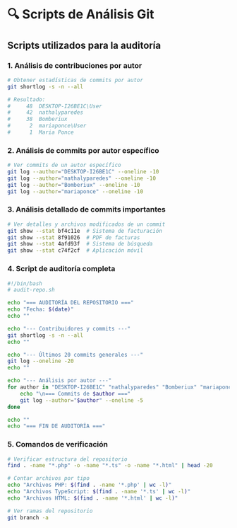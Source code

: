 # 🔍 Scripts de Análisis Git

## Scripts utilizados para la auditoría

### 1. Análisis de contribuciones por autor
```bash
# Obtener estadísticas de commits por autor
git shortlog -s -n --all

# Resultado:
#     48  DESKTOP-I26BE1C\User
#     42  nathalyparedes  
#     38  Bomberiux
#      2  mariaponce\User
#      1  Maria Ponce
```

### 2. Análisis de commits por autor específico
```bash
# Ver commits de un autor específico
git log --author="DESKTOP-I26BE1C" --oneline -10
git log --author="nathalyparedes" --oneline -10
git log --author="Bomberiux" --oneline -10
git log --author="mariaponce" --oneline -10
```

### 3. Análisis detallado de commits importantes
```bash
# Ver detalles y archivos modificados de un commit
git show --stat bf4c11e  # Sistema de facturación
git show --stat 8f91026  # PDF de facturas
git show --stat 4afd93f  # Sistema de búsqueda
git show --stat c74f2cf  # Aplicación móvil
```

### 4. Script de auditoría completa
```bash
#!/bin/bash
# audit-repo.sh

echo "=== AUDITORÍA DEL REPOSITORIO ==="
echo "Fecha: $(date)"
echo ""

echo "--- Contribuidores y commits ---"
git shortlog -s -n --all
echo ""

echo "--- Últimos 20 commits generales ---"
git log --oneline -20
echo ""

echo "--- Análisis por autor ---"
for author in "DESKTOP-I26BE1C" "nathalyparedes" "Bomberiux" "mariaponce"; do
    echo "\n=== Commits de $author ==="
    git log --author="$author" --oneline -5
done

echo ""
echo "=== FIN DE AUDITORÍA ==="
```

### 5. Comandos de verificación
```bash
# Verificar estructura del repositorio
find . -name "*.php" -o -name "*.ts" -o -name "*.html" | head -20

# Contar archivos por tipo
echo "Archivos PHP: $(find . -name '*.php' | wc -l)"
echo "Archivos TypeScript: $(find . -name '*.ts' | wc -l)"
echo "Archivos HTML: $(find . -name '*.html' | wc -l)"

# Ver ramas del repositorio
git branch -a
```


